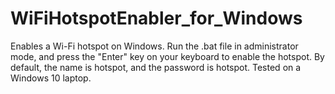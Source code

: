 # WiFiHotspotEnabler_for_Windows

Enables a Wi-Fi hotspot on Windows. Run the .bat file in administrator mode, and press the "Enter" key on your keyboard to enable the hotspot. By default, the name is hotspot, and the password is hotspot. Tested on a Windows 10 laptop.
